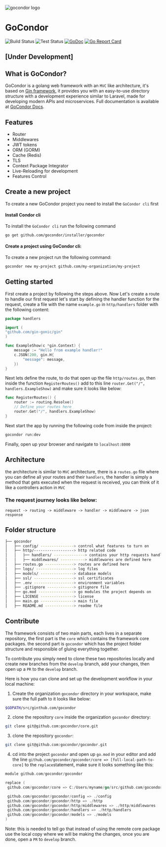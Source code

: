 ![gocondor logo](https://github.com/gocondor/gocondor.github.io/raw/master/img/logo.png)
# GoCondor

![Build Status](https://github.com/gocondor/gocondor/actions/workflows/build-master.yml/badge.svg)
![Test Status](https://github.com/gocondor/gocondor/actions/workflows/test-master.yml/badge.svg)
[![GoDoc](https://godoc.org/github.com/gocondor/gocondor?status.svg)](https://godoc.org/github.com/gocondor/gocondor)
[![Go Report Card](https://goreportcard.com/badge/github.com/gocondor/gocondor)](https://goreportcard.com/report/github.com/gocondor/gocondor)

## [Under Development]

## What is GoCondor?

GoCondor is a golang web framework with an `MVC` like architecture, it's based on [Gin framework](https://github.com/gin-gonic/gin), it provides you with an easy-to-use directory structure with a development experience similar to Laravel, made for developing modern APIs and microservices.
Full documentation is available at [GoCondor Docs](https://gocondor.github.io/docs/).

## Features 
- Router
- Middlewares
- JWT tokens
- ORM (GORM)
- Cache (Redis)
- TLS
- Context Package Integrator
- Live-Reloading for development
- Features Control

## Create a new project 
To create a new GoCondor project you need to install the `GoCondor cli` first

#### Install Condor cli 
To install the `GoCondor cli` run the following command
```bash
go get github.com/gocondor/installer/gocondor
```

#### Create a project using GoCondor cli:
To create a new project run the following command:
```bash
gocondor new my-project github.com/my-organization/my-project
```

## Getting started
First create a project by following the steps above.
Now Let's create a route to handle our first request
let's start by defining the handler function for the request, create a file with the name `example.go` in `http/handlers` folder with the following content:
```go
package handlers

import (
"github.com/gin-gonic/gin"
)

func ExampleShow(c *gin.Context) {
    message := "Hello from example handler!"
    c.JSON(200, gin.H{
        "message": message,
    })
}
```
Next lets define the route, to do that open up the file `http/routes.go`, then inside the function `RegisterRoutes()` add to this line `router.Get("/", handlers.ExampleShow)` and make sure it looks like below:
```go
func RegisterRoutes() {
    router := routing.Resolve()
    // Define your routes here
    router.Get("/", handlers.ExampleShow)
}

```
Next start the app by running the following code from inside the project:
```bash
gocondor run:dev
```
Finally, open up your browser and navigate to `localhost:8000`


## Architecture
the architecture is similar to `MVC` architecture, there is a `routes.go` file where you can define all your routes and their `handlers`, the handler is simply a method that gets executed when the request is received, you can think of it like a controllers action in `MVC`

### The request journey looks like below:
`request -> routing -> middleware -> handler -> middleware -> json response`

## Folder structure 
```bash
├── gocondor
│   ├── config/ ---------------> control what features to turn on
│   ├── http/------------------> http related code
│   │   ├── handlers/ --------------> contains your http requests handlers
│   │   ├── middlewares/ -----------> middlewares are defined here
│   ├── routes.go -------------> routes are defined here
│   ├── logs/ -----------------> log files
│   ├── models/ ---------------> database models
│   ├── ssl/ ------------------> ssl certificates
│   ├── .env ------------------> environment variables 
│   ├── .gitignore ------------> gitignore file
│   ├── go.mod ----------------> go modules the project depends on
│   ├── LICENSE ---------------> license
│   ├── main.go ---------------> main file
│   ├── README.md -------------> readme file
```

## Contribute
The framework consists of two main parts, each lives in a separate repository, the first part is the `core` which contains the framework core packages. the second part is `gocondor` which has the project folder structure and responsible of gluing everything together.

To contribute you simply need to clone these two repositories locally and create new branches from the `develop` branch, add your changes, then open up a `PR` to the `develop` branch.

Here is how you can clone and set up the development workflow in your local machine:

1. Create the organization `gocondor` directory in your workspace, make sure the full path to it looks like below:
```bash
$GOPATH/src/ginthub.com/gocondor
```
2. clone the repository `core` inside the organization `gocondor` directory:
```bash
git clone git@github.com:gocondor/core.git
```
3. clone the repository `gocondor`:
```bash
git clone git@github.com:gocondor/gocondor.git
```
4. cd into the project `gocondor` and open up `go.mod` in your editor and add the line `github.com/gocondor/gocondor/core => [full-local-path-to-core]` to the `replace`statement, make sure it looks something like this:
```go
module github.com/gocondor/gocondor

replace (
 github.com/gocondor/core => C:/Users/myname/go/src/github.com/gocondor/core

 github.com/gocondor/gocondor/config => ./config
 github.com/gocondor/gocondor/http => ./http
 github.com/gocondor/gocondor/http/middlewares => ./http/middlewares
 github.com/gocondor/gocondor/handlers => ./http/handlers
 github.com/gocondor/gocondor/models => ./models
)
```
Note:
this is needed to tell go that instead of using the remote core package use the local copy where we will be making the changes, once you are done, open a `PR` to `develop` branch.
